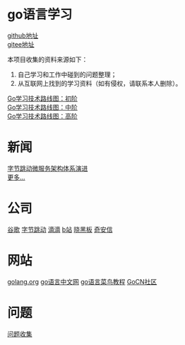 # go语言学习

[github地址](https://github.com/xjieinfo/gostudy)  
[gitee地址](https://gitee.com/xjieinfo/gostudy)

本项目收集的资料来源如下：
1. 自己学习和工作中碰到的问题整理；
2. 从互联网上找到的学习资料（如有侵权，请联系本人删除）。

[Go学习技术路线图：初阶](img/go-programming-language-learning-roadmap-2021-2.png)  
[Go学习技术路线图：中阶](img/go-programming-language-learning-roadmap-2021-3.png)  
[Go学习技术路线图：高阶](img/go-programming-language-learning-roadmap-2021-4.png)  

# 新闻
[字节跳动微服务架构体系演进](https://mp.weixin.qq.com/s/1dgCQXpeufgMTMq_32YKuQ)  
[更多...](news/news.md)

# 公司
[谷歌](company/google.md) 
[字节跳动](company/bytedance.md) 
[滴滴](company/didiglobal.md)
[b站](company/bilibili.md)
[晓黑板](company/xiaoheiban.md)
[奇安信](company/qianxin.md)

# 网站
[golang.org](https://golang.org/)
[go语言中文网](https://studygolang.com/)
[go语言菜鸟教程](https://www.runoob.com/go/go-tutorial.html)
[GoCN社区](https://gocn.vip/)

# 问题
[问题收集](question/index.md)


